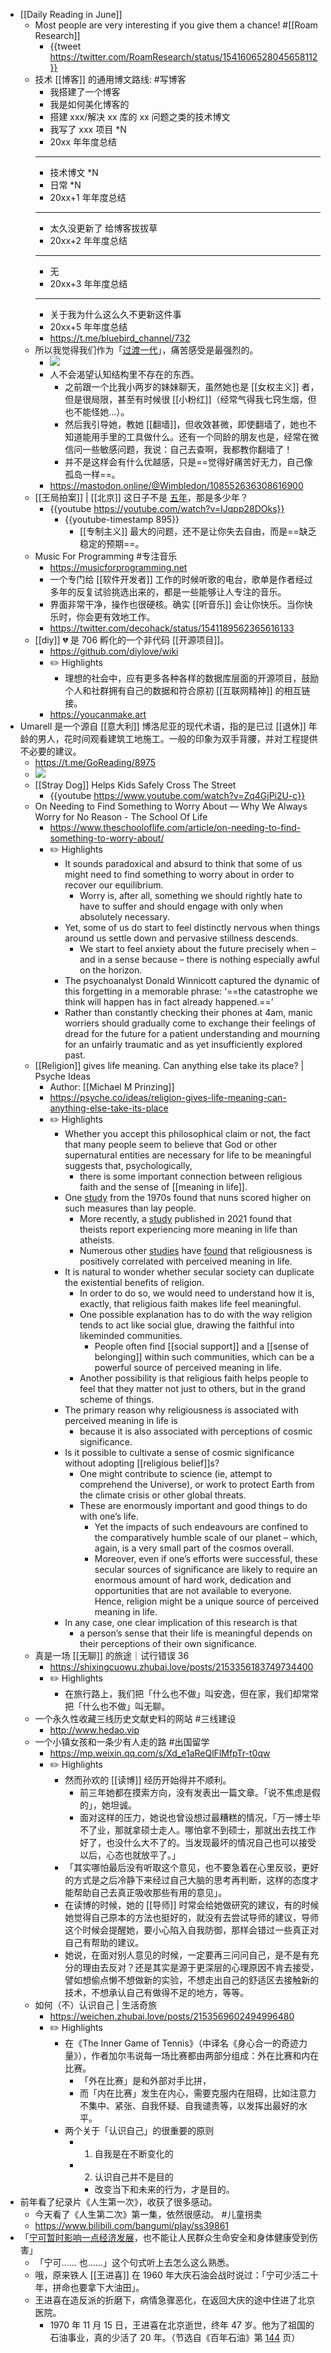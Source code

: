 - [[Daily Reading in June]]
	- Most people are very interesting if you give them a chance! #[[Roam Research]]
		- {{tweet https://twitter.com/RoamResearch/status/1541606528045658112}}
	- 技术 [[博客]] 的通用博文路线: #写博客
		- 我搭建了一个博客
		- 我是如何美化博客的
		- 搭建 xxx/解决 xx 库的 xx 问题之类的技术博文
		- 我写了 xxx 项目 *N
		- 20xx 年年度总结
		- ---
		- 技术博文 *N
		- 日常 *N
		- 20xx+1 年年度总结
		- ---
		- 太久没更新了 给博客拔拔草
		- 20xx+2 年年度总结
		- ---
		- 无
		- 20xx+3 年年度总结
		- ---
		- 关于我为什么这么久不更新这件事
		- 20xx+5 年年度总结
		- https://t.me/bluebird_channel/732
	- 所以我觉得我们作为「[过渡一代](((62bafcec-9d08-4c56-984c-2073348b0804)))」，痛苦感受是最强烈的。
		- ![](https://dsc.cloud/0435ce/1656474943.jpg)
		- 人不会渴望认知结构里不存在的东西。
			- 之前跟一个比我小两岁的妹妹聊天，虽然她也是 [[女权主义]] 者，但是很局限，甚至有时候很 [[小粉红]]（经常气得我七窍生烟，但也不能怪她...）。
			- 然后我引导她，教她 [[翻墙]]，但收效甚微，即使翻墙了，她也不知道能用手里的工具做什么。还有一个同龄的朋友也是，经常在微信问一些敏感问题，我说：自己去查啊，我都教你翻墙了！
			- 并不是这样会有什么优越感，只是==觉得好痛苦好无力，自己像孤岛一样==。
		- https://mastodon.online/@Wimbledon/108552636308616900
	- [[王局拍案]] | [[北京]] 这日子不是 [五年](((62bafcec-5ba0-48ff-afa9-53ffb03c74ef)))，那是多少年？
		- {{youtube https://youtube.com/watch?v=IJqpp28DOks}}
			- {{youtube-timestamp 895}}
				- [[专制主义]] 最大的问题，还不是让你失去自由，而是==缺乏稳定的预期==。
	- Music For Programming #专注音乐
		- https://musicforprogramming.net
		- 一个专门给 [[软件开发者]] 工作的时候听歌的电台，歌单是作者经过多年的反复试验挑选出来的，都是一些能够让人专注的音乐。
		- 界面非常干净，操作也很硬核。确实 [[听音乐]] 会让你快乐。当你快乐时，你会更有效地工作。
		- https://twitter.com/decohack/status/1541189562365616133
	- [[diy]] 💔 是 706 孵化的一个非代码 [[开源项目]]。
		- https://github.com/diylove/wiki
		- ✏️ Highlights
			- 理想的社会中，应有更多各种各样的数据库层面的开源项目，鼓励个人和社群拥有自己的数据和符合原初 [[互联网精神]] 的相互链接。
		- https://youcanmake.art
- Umarell 是一个源自 [[意大利]] 博洛尼亚的现代术语，指的是已过 [[退休]] 年龄的男人，花时间观看建筑工地施工。一般的印象为双手背腰，并对工程提供不必要的建议。
	- https://t.me/GoReading/8975
	- ![](https://dsc.cloud/0435ce/1656491850.jpeg)
	- [[Stray Dog]] Helps Kids Safely Cross The Street
		- {{youtube https://www.youtube.com/watch?v=Zq4GjPi2U-c}}
	- On Needing to Find Something to Worry About — Why We Always Worry for No Reason - The School Of Life
		- https://www.theschooloflife.com/article/on-needing-to-find-something-to-worry-about/
		- ✏️ Highlights
			- It sounds paradoxical and absurd to think that some of us might need to find something to worry about in order to recover our equilibrium.
				- Worry is, after all, something we should rightly hate to have to suffer and should engage with only when absolutely necessary.
			- Yet, some of us do start to feel distinctly nervous when things around us settle down and pervasive stillness descends.
				- We start to feel anxiety about the future precisely when – and in a sense because – there is nothing especially awful on the horizon.
			- The psychoanalyst Donald Winnicott captured the dynamic of this forgetting in a memorable phrase: ‘==the catastrophe we think will happen has in fact already happened.==’
			- Rather than constantly checking their phones at 4am, manic worriers should gradually come to exchange their feelings of dread for the future for a patient understanding and mourning for an unfairly traumatic and as yet insufficiently explored past.
	- [[Religion]] gives life meaning. Can anything else take its place? | Psyche Ideas
		- Author: [[Michael M Prinzing]]
		- https://psyche.co/ideas/religion-gives-life-meaning-can-anything-else-take-its-place
		- ✏️ Highlights
			- Whether you accept this philosophical claim or not, the fact that many people seem to believe that God or other supernatural entities are necessary for life to be meaningful suggests that, psychologically,
				- there is some important connection between religious faith and the sense of [[meaning in life]].
			- One [study](https://psycnet.apa.org/record/1970-14434-001) from the 1970s found that nuns scored higher on such measures than lay people.
				- More recently, a [study](https://psycnet.apa.org/record/2019-40424-001) published in 2021 found that theists report experiencing more meaning in life than atheists.
				- Numerous other [studies](https://www.sciencedirect.com/science/article/pii/S009265660700044X) have [found](https://psycnet.apa.org/record/2005-13343-015) that religiousness is positively correlated with perceived meaning in life.
			- It is natural to wonder whether secular society can duplicate the existential benefits of religion.
				- In order to do so, we would need to understand how it is, exactly, that religious faith makes life feel meaningful.
				- One possible explanation has to do with the way religion tends to act like social glue, drawing the faithful into likeminded communities.
					- People often find [[social support]] and a [[sense of belonging]] within such communities, which can be a powerful source of perceived meaning in life.
				- Another possibility is that religious faith helps people to feel that they matter not just to others, but in the grand scheme of things.
			- The primary reason why religiousness is associated with perceived meaning in life is
				- because it is also associated with perceptions of cosmic significance.
			- Is it possible to cultivate a sense of cosmic significance without adopting [[religious belief]]s?
				- One might contribute to science (ie, attempt to comprehend the Universe), or work to protect Earth from the climate crisis or other global threats.
				- These are enormously important and good things to do with one’s life.
					- Yet the impacts of such endeavours are confined to the comparatively humble scale of our planet – which, again, is a very small part of the cosmos overall.
					- Moreover, even if one’s efforts were successful, these secular sources of significance are likely to require an enormous amount of hard work, dedication and opportunities that are not available to everyone. Hence, religion might be a unique source of perceived meaning in life.
			- In any case, one clear implication of this research is that
				- a person’s sense that their life is meaningful depends on their perceptions of their own significance.
	- 真是一场 [[无聊]] 的旅途｜试行错误 36
		- https://shixingcuowu.zhubai.love/posts/2153356183749734400
		- ✏️ Highlights
			- 在旅行路上，我们把「什么也不做」叫安逸，但在家，我们却常常把「什么也不做」叫无聊。
	- 一个永久性收藏三线历史文献史料的网站 #三线建设
		- http://www.hedao.vip
	- 一个小镇女孩和一条少有人走的路 #出国留学
		- https://mp.weixin.qq.com/s/Xd_e1aReQlFlMfpTr-t0qw
		- ✏️ Highlights
			- 然而孙欢的 [[读博]] 经历开始得并不顺利。
				- 前三年她都在摸索方向，没有发表出一篇文章。「说不焦虑是假的」，她坦诚。
				- 面对这样的压力，她说也曾设想过最糟糕的情况，「万一博士毕不了业，那就拿硕士走人。哪怕拿不到硕士，那就出去找工作好了，也没什么大不了的。当发现最坏的情况自己也可以接受以后，心态也就放平了。」
			- 「其实哪怕最后没有听取这个意见，也不要急着在心里反驳，更好的方式是之后冷静下来经过自己大脑的思考再判断，这样的态度才能帮助自己去真正吸收那些有用的意见」。
			- 在读博的时候，她的 [[导师]] 时常会给她做研究的建议，有的时候她觉得自己原本的方法也挺好的，就没有去尝试导师的建议，导师这个时候会提醒她，要小心陷入自我防御，那样会错过一些真正对自己有帮助的建议。
			- 她说，在面对别人意见的时候，一定要再三问问自己，是不是有充分的理由去反对？还是其实是源于更深层的心理原因不肯去接受，譬如想偷点懒不想做新的实验，不想走出自己的舒适区去接触新的技术，不想承认自己有做得不足的地方，等等。
	- 如何（不）认识自己 | 生活奇旅
		- https://weichen.zhubai.love/posts/2153569602494996480
		- ✏️ Highlights
			- 在《The Inner Game of Tennis》（中译名《身心合一的奇迹力量》），作者加尔韦说每一场比赛都由两部分组成：外在比赛和内在比赛。
				- 「外在比赛」是和外部对手比拼，
				- 而「内在比赛」发生在内心，需要克服内在阻碍，比如注意力不集中、紧张、自我怀疑、自我谴责等，以发挥出最好的水平。
			- 两个关于「认识自己」的很重要的原则
				- 1. 自我是在不断变化的
				- 2. 认识自己并不是目的
					- 改变当下和未来的行为，才是目的。
- 前年看了纪录片《人生第一次》，收获了很多感动。
	- 今天看了《人生第二次》第一集，依然很感动。 #儿童拐卖
	- https://www.bilibili.com/bangumi/play/ss39861
- 「[宁可暂时影响一点经济发展](https://t.me/nCoV2019/21591)，也不能让人民群众生命安全和身体健康受到伤害」
	- 「宁可…… 也……」这个句式听上去怎么这么熟悉。
	- 哦，原来铁人 [[王进喜]] 在 1960 年大庆石油会战时说过：「宁可少活二十年，拼命也要拿下大油田」。
	- 王进喜在造反派的折磨下，病情急骤恶化，在返回大庆的途中住进了北京医院。
		- 1970 年 11 月 15 日，王进喜在北京逝世，终年 47 岁。他为了祖国的石油事业，真的少活了 20 年。（节选自《百年石油》第 [144](x-devonthink-item://1E83791F-54CA-4977-B432-84F968FCB76D?page=172) 页）